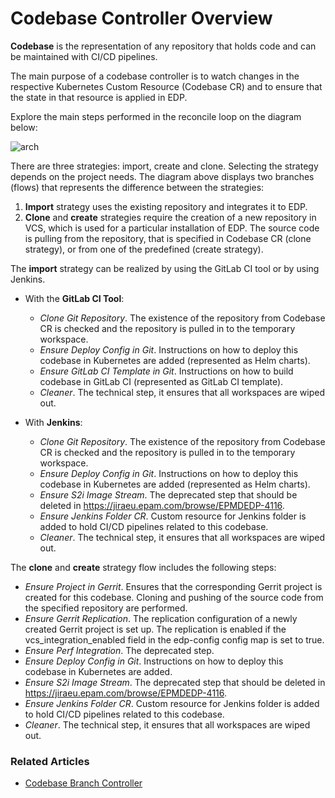 # Codebase Controller Overview

**Codebase** is the representation of any repository that holds code and can be maintained with CI/CD pipelines.

The main purpose of a codebase controller is to watch changes in the respective Kubernetes Custom Resource (Codebase CR) and to ensure that the state in that resource is applied in EDP.
 
Explore the main steps performed in the reconcile loop on the diagram below:

![arch](http://www.plantuml.com/plantuml/proxy?src=https://raw.githubusercontent.com/epmd-edp/codebase-operator/master/documentation/puml/codebase_chain.puml&raw=true)

There are three strategies: import, create and clone. Selecting the strategy depends on the project needs. 
The diagram above displays two branches (flows) that represents the difference between the strategies:

1. **Import** strategy uses the existing repository and integrates it to EDP.
2. **Clone** and **create** strategies require the creation of a new repository in VCS, which is used for a particular installation 
of EDP. The source code is pulling from the repository, that is specified in Codebase CR (clone strategy), or from one of 
the predefined (create strategy). 

The **import** strategy can be realized by using the GitLab CI tool or by using Jenkins.
- With the **GitLab CI Tool**:        
    - *Clone Git Repository*. The existence of the repository from Codebase CR is checked and the repository is pulled
    in to the temporary workspace.
    - *Ensure Deploy Config in Git*. Instructions on how to deploy this codebase in Kubernetes are added (represented as Helm charts).
    - *Ensure GitLab CI Template in Git*. Instructions on how to build codebase in GitLab CI (represented as GitLab CI template).
    - *Cleaner*. The technical step, it ensures that all workspaces are wiped out.

- With **Jenkins**:
    - *Clone Git Repository*. The existence of the repository from Codebase CR is checked and the repository is pulled
    in to the temporary workspace.
    - *Ensure Deploy Config in Git*. Instructions on how to deploy this codebase in Kubernetes are added (represented as Helm charts).
    - *Ensure S2i Image Stream*. The deprecated step that should be deleted in https://jiraeu.epam.com/browse/EPMDEDP-4116.
    - *Ensure Jenkins Folder CR*. Custom resource for Jenkins folder is added to hold CI/CD pipelines related to this codebase.
    - *Cleaner*. The technical step, it ensures that all workspaces are wiped out.

The **clone** and **create** strategy flow includes the following steps:

- *Ensure Project in Gerrit*. Ensures that the corresponding Gerrit project is created for this codebase. Cloning and pushing
of the source code from the specified repository are performed.
- *Ensure Gerrit Replication*. The replication configuration of a newly created Gerrit project is set up. The replication is
enabled if the vcs_integration_enabled field in the edp-config config map is set to true.
- *Ensure Perf Integration*. The deprecated step.
- *Ensure Deploy Config in Git*. Instructions on how to deploy this codebase in Kubernetes are added.
- *Ensure S2i Image Stream*. The deprecated step that should be deleted in https://jiraeu.epam.com/browse/EPMDEDP-4116.
- *Ensure Jenkins Folder CR*. Custom resource for Jenkins folder is added to hold CI/CD pipelines related to this codebase.
- *Cleaner*. The technical step, it ensures that all workspaces are wiped out.

### Related Articles

- [Codebase Branch Controller](../documentation/codebase_branch_controller.md)
